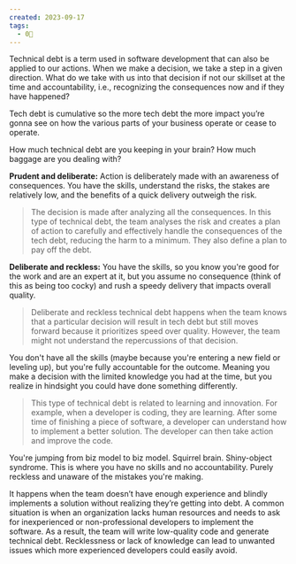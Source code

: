 ```yaml
---
created: 2023-09-17
tags:
  - 0🌲
---
```

Technical debt is a term used in software development that can also be applied to our actions. When we make a decision, we take a step in a given direction. What do we take with us into that decision if not our skillset at the time and accountability, i.e., recognizing the consequences now and if they have happened?

Tech debt is cumulative so the more tech debt the more impact you’re gonna see on how the various parts of your business operate or cease to operate.



How much technical debt are you keeping in your brain? How much baggage are you dealing with?

**Prudent and deliberate:** Action is deliberately made with an awareness of consequences. You have the skills, understand the risks, the stakes are relatively low, and the benefits of a quick delivery outweigh the risk.

> The decision is made after analyzing all the consequences. In this type of technical debt, the team analyses the risk and creates a plan of action to carefully and effectively handle the consequences of the tech debt, reducing the harm to a minimum. They also define a plan to pay off the debt.

**Deliberate and reckless:** You have the skills, so you know you're good for the work and are an expert at it, but you assume no consequence (think of this as being too cocky) and rush a speedy delivery that impacts overall quality.

> Deliberate and reckless technical debt happens when the team knows that a particular decision will result in tech debt but still moves forward because it prioritizes speed over quality. However, the team might not understand the repercussions of that decision.

You don't have all the skills (maybe because you're entering a new field or leveling up), but you're fully accountable for the outcome. Meaning you make a decision with the limited knowledge you had at the time, but you realize in hindsight you could have done something differently.

>This type of technical debt is related to learning and innovation. For example, when a developer is coding, they are learning. After some time of finishing a piece of software, a developer can understand how to implement a better solution. The developer can then take action and improve the code.

You're jumping from biz model to biz model. Squirrel brain. Shiny-object syndrome. This is where you have no skills and no accountability. Purely reckless and unaware of the mistakes you're making.

It happens when the team doesn’t have enough experience and blindly implements a solution without realizing they’re getting into debt. A common situation is when an organization lacks human resources and needs to ask for inexperienced or non-professional developers to implement the software. As a result, the team will write low-quality code and generate technical debt. Recklessness or lack of knowledge can lead to unwanted issues which more experienced developers could easily avoid.